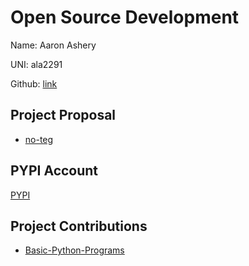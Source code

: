 # Open Source Development

Name: Aaron Ashery

UNI: ala2291

Github: [link](https://github.com/AaronAshery)

## Project Proposal

- [no-teg](../projects/python/no-teg.md)

## PYPI Account

[PYPI](https://pypi.org/user/aashery/)

## Project Contributions

- [Basic-Python-Programs](https://github.com/souravjain540/Basic-Python-Programs/pull/347)
